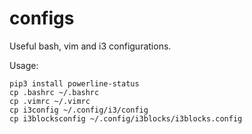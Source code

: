 # configs
Useful bash, vim and i3 configurations.
 
Usage:
```
pip3 install powerline-status
cp .bashrc ~/.bashrc
cp .vimrc ~/.vimrc
cp i3config ~/.config/i3/config
cp i3blocksconfig ~/.config/i3blocks/i3blocks.config
```
